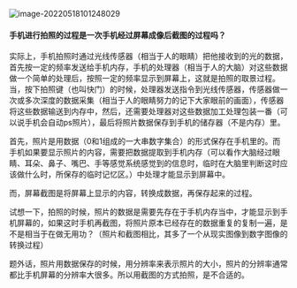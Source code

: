 ![image-20220518101248029](C:\Users\acros\AppData\Roaming\Typora\typora-user-images\image-20220518101248029.png)

#### 手机进行拍照的过程是一次手机经过屏幕成像后截图的过程吗？

实际上，手机拍照时通过光线传感器（相当于人的眼睛）把他接收到的光的数据，首先按一定的频率发送给手机内存，手机的处理器（相当于人的大脑）对这些数据做一个简单的处理后，按照一定的频率显示到屏幕上，这就是拍照的取景过程。当，按下拍照键（也叫快门）的时候，处理器发送指令到光线传感器，传感器做一次或多次深度的数据采集（相当于人的眼睛努力的记下大家眼前的画面），传感器将这些数据输送到内存中，然后，还需要处理器对这些数据加工处理包装一番（可以说手机会自动ps照片），最后将照片数据保存到手机的储存器（不是内存）里。

首先，照片是用数据（0和1组成的一大串数字集合）的形式保存在手机里的。而手机如果要显示照片的内容，需要把数据提取到手机内存（可以看作大脑经过眼睛、耳朵、鼻子、嘴巴、手等感觉系统感觉到的信息时，临时在大脑里判断这时应该做什么时，所保存的临时记忆区。）中处理才能显示到屏幕中。

而，屏幕截图是将屏幕上显示的内容，转换成数据，再保存起来的过程。

试想一下，拍照的时候，照片的数据是需要先存在于手机内存当中，才能显示到手机屏幕的，如果这时手机再截图，将照片原本已经存在的数据重复的复制一遍，是不是相当于在做无用功？（照片和截图相比，其多了一个从现实图像到数字图像的转换过程）

题外话，照片用数据保存的时候，用分辨率来表示照片的大小，照片的分辨率通常都比手机屏幕的分辨率大很多。所以用截图的方式拍照，是不合适的。



